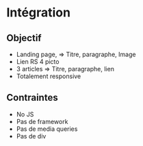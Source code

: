 # Intégration
## Objectif
- Landing page, => Titre, paragraphe, Image
- Lien RS 4 picto
- 3 articles => Titre, paragraphe, lien
- Totalement responsive
## Contraintes
- No JS
- Pas de framework
- Pas de media queries
- Pas de div

